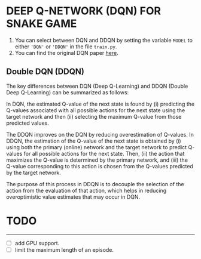 
# DEEP Q-NETWORK (DQN) FOR SNAKE GAME
1. You can select between DQN and DDQN by setting the variable `MODEL` to either 
`'DQN'` or `'DDQN'` in the file `train.py`.
2. You can find the original DQN paper [here](https://www.cs.toronto.edu/~vmnih/docs/dqn.pdf).

##  Double DQN (DDQN)

The key differences between DQN (Deep Q-Learning) and DDQN (Double Deep Q-Learning) can be summarized as follows:

In DQN, the estimated Q-value of the next state is found by (i) predicting the Q-values associated with all possible actions for the next state using the target network and then (ii) selecting the maximum Q-value from those predicted values.

The DDQN improves on the DQN by reducing overestimation of Q-values. In DDQN, the estimation of the Q-value of the next state is obtained by (i) using both the primary (online) network and the target network to predict Q-values for all possible actions for the next state. Then, (ii) the action that maximizes the Q-value is determined by the primary network, and (iii) the Q-value corresponding to this action is chosen from the Q-values predicted by the target network.

The purpose of this process in DDQN is to decouple the selection of the action from the evaluation of that action, which helps in reducing overoptimistic value estimates that may occur in DQN.

# TODO
---
 - [ ] add GPU support.
 - [ ] limit the maximum length of an episode.

